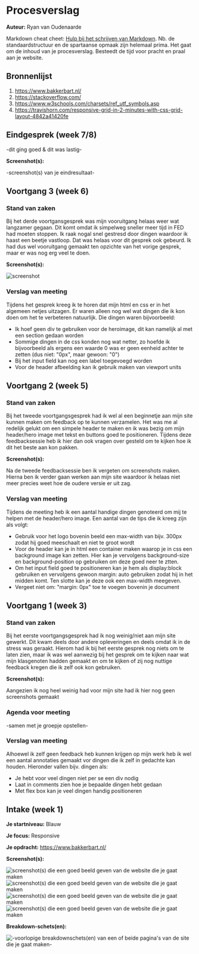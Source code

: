 # Procesverslag
**Auteur:** Ryan van Oudenaarde

Markdown cheat cheet: [Hulp bij het schrijven van Markdown](https://github.com/adam-p/markdown-here/wiki/Markdown-Cheatsheet). Nb. de standaardstructuur en de spartaanse opmaak zijn helemaal prima. Het gaat om de inhoud van je procesverslag. Besteedt de tijd voor pracht en praal aan je website.



## Bronnenlijst
1. https://www.bakkerbart.nl/
2. https://stackoverflow.com/
3. https://www.w3schools.com/charsets/ref_utf_symbols.asp
4. https://travishorn.com/responsive-grid-in-2-minutes-with-css-grid-layout-4842a41420fe



## Eindgesprek (week 7/8)

-dit ging goed & dit was lastig-

**Screenshot(s):**


-screenshot(s) van je eindresultaat-



## Voortgang 3 (week 6)

### Stand van zaken

Bij het derde voortgansgesprek was mijn vooruitgang helaas weer wat langzamer gegaan. Dit komt omdat ik simpelweg sneller meer tijd in FED had moeten stoppen. Ik raak nogal snel gestresd door dingen waardoor ik haast een beetje vastloop. Dat was helaas voor dit gesprek ook gebeurd. Ik had dus wel vooruitgang gemaakt ten opzichte van het vorige gesprek, maar er was nog erg veel te doen.

**Screenshot(s):**

![screenshot](images/voortgang3.png)


### Verslag van meeting

Tijdens het gesprek kreeg ik te horen dat mijn html en css er in het algemeen netjes uitzagen. Er waren alleen nog wel wat dingen die ik kon doen om het te verbeteren natuurlijk. Die dingen waren bijvoorbeeld:
* Ik hoef geen div te gebruiken voor de heroimage, dit kan namelijk al met een section gedaan worden
* Sommige dingen in de css konden nog wat netter, zo hoefde ik bijvoorbeeld als ergens een waarde 0 was er geen eenheid achter te zetten (dus niet: "0px", maar gewoon: "0")
* Bij het input field kan nog een label toegevoegd worden
* Voor de header afbeelding kan ik gebruik maken van viewport units



## Voortgang 2 (week 5)

### Stand van zaken

Bij het tweede voortgangsgesprek had ik wel al een beginnetje aan mijn site kunnen maken om feedback op te kunnen verzamelen. Het was me al redelijk gelukt om een simpele
header te maken en ik was bezig om mijn header/hero image met tekst en buttons goed te positioneren. Tijdens deze feedbacksessie heb ik hier dan ook vragen over gesteld om te kijken hoe ik dit het beste aan kon pakken.

**Screenshot(s):**

Na de tweede feedbacksessie ben ik vergeten om screenshots maken. Hierna ben ik verder gaan werken aan mijn site waardoor ik helaas niet meer precies weet hoe de oudere versie er uit zag.


### Verslag van meeting

Tijdens de meeting heb ik een aantal handige dingen genoteerd om mij te helpen met de header/hero image. Een aantal van de tips die ik kreeg zijn als volgt:
* Gebruik voor het logo bovenin beeld een max-width van bijv. 300px zodat hij goed meeschaalt en niet te groot wordt
* Voor de header kan je in html een container maken waarop je in css een background image kan zetten. Hier kan je vervolgens background-size en background-position op gebruiken om deze goed neer te ztten.
* Om het input field goed te positioneren kan je hem als display:block gebruiken en vervolgens gewoon margin: auto gebruiken zodat hij in het midden komt. Ten slotte kan je deze ook een max-width meegeven.
* Vergeet niet om: "margin: 0px" toe te voegen bovenin je document




## Voortgang 1 (week 3)

### Stand van zaken

Bij het eerste voortgangsgesprek had ik nog weinig/niet aan mijn site gewerkt.
Dit kwam deels door andere opleveringen en deels omdat ik in de stress was geraakt.
Hierom had ik bij het eerste gesprek nog niets om te laten zien, maar ik was wel aanwezig bij het gesprek om te kijken naar wat mijn klasgenoten hadden gemaakt en om te kijken of zij nog nuttige feedback kregen die ik zelf ook kon gebruiken.

**Screenshot(s):**

Aangezien ik nog heel weinig had voor mijn site had ik hier nog geen screenshots gemaakt

### Agenda voor meeting

-samen met je groepje opstellen-

### Verslag van meeting

Alhoewel ik zelf geen feedback heb kunnen krijgen op mijn werk heb ik wel een aantal annotaties gemaakt vor dingen die ik zelf in gedachte kan houden. Hieronder vallen bijv. dingen als:
* Je hebt voor veel dingen niet per se een div nodig
* Laat in comments zien hoe je bepaalde dingen hebt gedaan
* Met flex box kan je veel dingen handig positioneren



## Intake (week 1)

**Je startniveau:** Blauw

**Je focus:** Responsive

**Je opdracht:** https://www.bakkerbart.nl/

**Screenshot(s):** 

![screenshot(s) die een goed beeld geven van de website die je gaat maken](images/bakkerbart1.jpg)
![screenshot(s) die een goed beeld geven van de website die je gaat maken](images/bakkerbart2.jpg)
![screenshot(s) die een goed beeld geven van de website die je gaat maken](images/bakkerbart3.jpg)
![screenshot(s) die een goed beeld geven van de website die je gaat maken](images/bakkerbart4.jpg)

**Breakdown-schets(en):**

![-voorlopige breakdownschets(en) van een of beide pagina's van de site die je gaat maken-](images/bakkerbartbreakdownschets.png)
